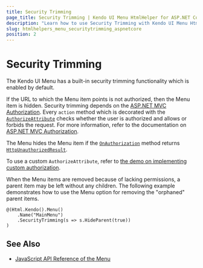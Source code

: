```yaml
---
title: Security Trimming
page_title: Security Trimming | Kendo UI Menu HtmlHelper for ASP.NET Core
description: "Learn how to use Security Trimming with Kendo UI Menu HtmlHelper for ASP.NET Core (MVC 6 or ASP.NET Core MVC)."
slug: htmlhelpers_menu_securitytrimming_aspnetcore
position: 2
---
```


# Security Trimming

The Kendo UI Menu has a built-in security trimming functionality which is enabled by default.

If the URL to which the Menu item points is not authorized, then the Menu item is hidden. Security trimming depends on the [ASP.NET MVC Authorization](http://www.asp.net/mvc/tutorials/mvc-music-store/mvc-music-store-part-7). Every `action` method which is decorated with the [`AuthorizeAttribute`](http://msdn.microsoft.com/en-us/library/system.web.mvc.authorizeattribute.aspx) checks whether the user is authorized and allows or forbids the request. For more information, refer to the documentation on [ASP.NET MVC Authorization](http://weblogs.asp.net/jgalloway/archive/2011/04/28/looking-at-how-asp-net-mvc-authorize-interacts-with-asp-net-forms-authorization.aspx).

The Menu hides the Menu item if the [`OnAuthorization`](http://msdn.microsoft.com/en-us/library/system.web.mvc.authorizeattribute.onauthorization.aspx) method returns
[`HttpUnauthorizedResult`](http://msdn.microsoft.com/en-us/library/system.web.mvc.httpunauthorizedresult.aspx).

To use a custom `AuthorizeAttribute`, refer to [the demo on implementing custom authorization](https://github.com/telerik/kendo-examples-asp-net-mvc/tree/master/kendo-menu-with-custom-authorization-attribute).

When the Menu items are removed because of lacking permissions, a parent item may be left without any children. The following example demonstrates how to use the Menu option for removing the "orphaned" parent items.

```Razor
@(Html.Kendo().Menu()
    .Name("MainMenu")
    .SecurityTrimming(s => s.HideParent(true))
)
```

## See Also

* [JavaScript API Reference of the Menu](http://docs.telerik.com/kendo-ui/api/javascript/ui/menu)
